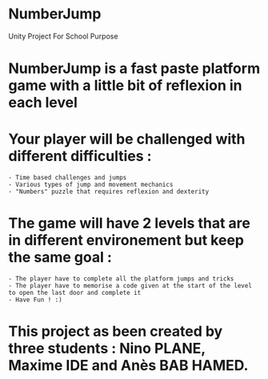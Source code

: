 # NumberJump
Unity Project For School Purpose


# NumberJump is a fast paste platform game with a little bit of reflexion in each level
# Your player will be challenged with different difficulties :
    - Time based challenges and jumps
    - Various types of jump and movement mechanics
    - "Numbers" puzzle that requires reflexion and dexterity

# The game will have 2 levels that are in different environement but keep the same goal :
    - The player have to complete all the platform jumps and tricks
    - The player have to memorise a code given at the start of the level to open the last door and complete it
    - Have Fun ! :)

# This project as been created by three students : Nino PLANE, Maxime IDE and Anès BAB HAMED.